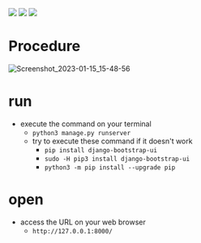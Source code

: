 ![](https://img.shields.io/badge/Python-FFD43B?style=for-the-badge&logo=python&logoColor=blue) ![](https://img.shields.io/badge/Django-092E20?style=for-the-badge&logo=django&logoColor=green) ![](https://img.shields.io/badge/SQLite-07405E?style=for-the-badge&logo=sqlite&logoColor=white)

# Procedure

![Screenshot_2023-01-15_15-48-56](https://user-images.githubusercontent.com/54184905/212542140-1e131690-3681-4542-a50d-7f3a8d39ae58.png)

# run
- execute the command on your terminal
  - `python3 manage.py runserver`
  - try to execute these command if it doesn't work
    - `pip install django-bootstrap-ui`
    - `sudo -H pip3 install django-bootstrap-ui`
    - `python3 -m pip install --upgrade pip`

# open
- access the URL on your web browser
  - `http://127.0.0.1:8000/`
